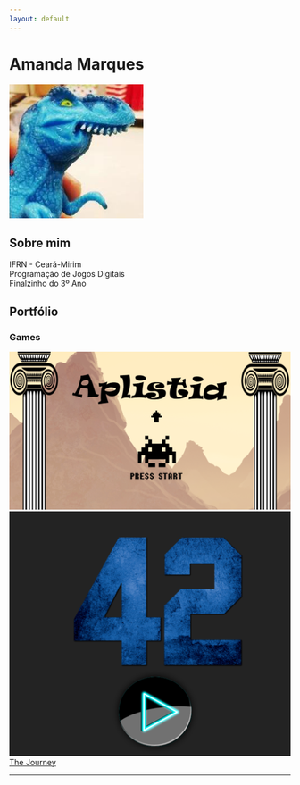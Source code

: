 ```yaml
---
layout: default
---
```

# Amanda Marques   
![](dinofauro.png)


## Sobre mim
  IFRN - Ceará-Mirim   
  Programação de Jogos Digitais   
  Finalzinho do 3º Ano   
  
## Portfólio   
### Games

[![](aplistia.png)](https://amanda13.github.io/Aplistia/)   
[![](42.PNG)](https://amanda13.github.io/amanda13.github.io/Jogo/)
[The Journey](amanda13.github.io/TheJourney/)





* * *

[//]: # (Não aparece)

